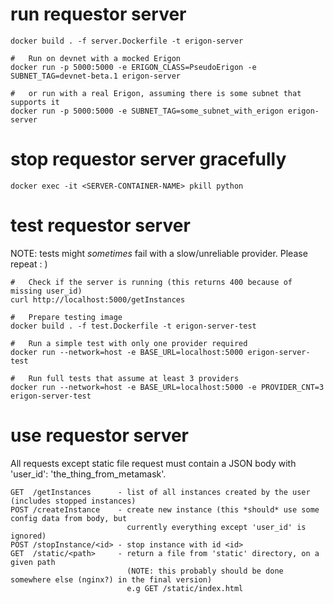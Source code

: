 # run requestor server

    docker build . -f server.Dockerfile -t erigon-server

    #   Run on devnet with a mocked Erigon
    docker run -p 5000:5000 -e ERIGON_CLASS=PseudoErigon -e SUBNET_TAG=devnet-beta.1 erigon-server 

    #   or run with a real Erigon, assuming there is some subnet that supports it
    docker run -p 5000:5000 -e SUBNET_TAG=some_subnet_with_erigon erigon-server

# stop requestor server gracefully

    docker exec -it <SERVER-CONTAINER-NAME> pkill python

# test requestor server

NOTE: tests might *sometimes* fail with a slow/unreliable provider. Please repeat : )

    #   Check if the server is running (this returns 400 because of missing user_id)
    curl http://localhost:5000/getInstances

    #   Prepare testing image
    docker build . -f test.Dockerfile -t erigon-server-test
    
    #   Run a simple test with only one provider required
    docker run --network=host -e BASE_URL=localhost:5000 erigon-server-test
    
    #   Run full tests that assume at least 3 providers
    docker run --network=host -e BASE_URL=localhost:5000 -e PROVIDER_CNT=3 erigon-server-test

# use requestor server

All requests except static file request must contain a JSON body with 'user\_id': 'the\_thing\_from\_metamask'.

    GET  /getInstances      - list of all instances created by the user (includes stopped instances)
    POST /createInstance    - create new instance (this *should* use some config data from body, but 
                              currently everything except 'user_id' is ignored)
    POST /stopInstance/<id> - stop instance with id <id>
    GET  /static/<path>     - return a file from 'static' directory, on a given path
                              (NOTE: this probably should be done somewhere else (nginx?) in the final version)
                              e.g GET /static/index.html 
